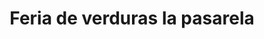 ---
title: "Feria de verduras la pasarela"
url: /barcelona/feria-de-verduras-la-pasarela/
shop: Gemüse & Obst
---